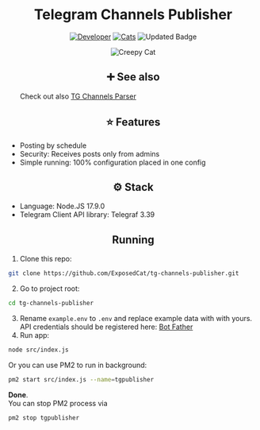<div align="center">
    <h1>Telegram Channels Publisher</h1>

[![Developer](https://img.shields.io/badge/Developer-Telegram-blue?style=for-the-badge)](https://t.me/ExposedCat)
[![Cats](https://img.shields.io/badge/Cats-Meowgram%20V3-gold?style=for-the-badge)](https://t.me/MeowgramV3)
![Updated Badge](https://badges.pufler.dev/updated/exposedcat/tg-channels-publisher?style=for-the-badge)

<img src="https://s.tcdn.co/cfc/5ba/cfc5bad2-7088-3375-90ce-23dce235b7ef/9.png" alt="Creepy Cat">

</div>

<div align="center">
    <h2>➕ See also</h2>
</div>
<ul>
    Check out also <a href="https://github.com/ExposedCat/tg-channels-parser">TG Channels Parser</a>
</ul>

<div align="center">
    <h2>⭐️ Features</h2>
</div>
<ul>
    <li>Posting by schedule</li>
    <li>Security: Receives posts only from admins</li>
    <li>Simple running: 100% configuration placed in one config</li>
</ul>

<div align="center">
    <h2>⚙️ Stack</h2>
</div>
<ul>
    <li>Language: Node.JS 17.9.0</li>
    <li>Telegram Client API library: Telegraf 3.39</li>
</ul>

<div align="center">
    <h2>Running</h2>
</div>

1. Clone this repo:

```bash
git clone https://github.com/ExposedCat/tg-channels-publisher.git
```

2. Go to project root:

```bash
cd tg-channels-publisher
```

3. Rename `example.env` to `.env` and replace example data with with yours. API credentials should be registered here: [Bot Father](https://t.me/BotFather)
4. Run app:

```bash
node src/index.js
```

Or you can use PM2 to run in background:

```bash
pm2 start src/index.js --name=tgpublisher
```

**Done**.  
You can stop PM2 process via

```bash
pm2 stop tgpublisher
```

